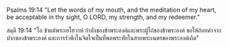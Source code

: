 Psalms 19:14 "Let the words of my mouth, and the meditation of my heart, be acceptable in thy sight, O LORD, my strength, and my redeemer."

สดุดี 19:14 "โอ ข้าแต่พระเยโฮวาห์ กำลังของข้าพระองค์และพระผู้ไถ่ของข้าพระองค์ ขอให้ถ้อยคำจากปากของข้าพระองค์ และการรำพึงในจิตใจเป็นที่พอพระทัยในสายพระเนตรของพระองค์เถิด"

